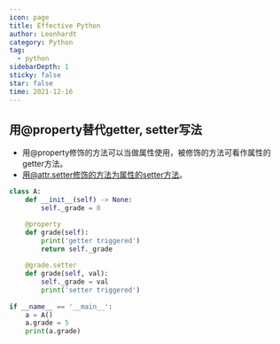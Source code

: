 ```yaml
---
icon: page
title: Effective Python
author: Leonhardt
category: Python
tag:
  - python
sidebarDepth: 1
sticky: false
star: false
time: 2021-12-16
---
```


## 用@property替代getter, setter写法
- 用@property修饰的方法可以当做属性使用，被修饰的方法可看作属性的getter方法。
- 用@attr.setter修饰的方法为属性的setter方法。
```python
class A:
    def __init__(self) -> None:
        self._grade = 0

    @property
    def grade(self):
        print('getter triggered')
        return self._grade
    
    @grade.setter
    def grade(self, val):
        self._grade = val
        print('setter triggered')
    
if __name__ == '__main__':
    a = A()
    a.grade = 5
    print(a.grade)
```
